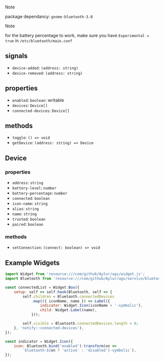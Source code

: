 > [!NOTE]  
> package dependancy: `gnome-bluetooth-3.0`

> [!NOTE]  
> for the battery percentage to work, make sure you have `Experimental = true` in `/etc/bluetooth/main.conf`
## signals
* `device-added`: `(address: string)`
* `device-removed`: `(address: string)`

## properties
* `enabled`: `boolean`: writable
* `devices`: `Device[]`
* `connected-devices`: `Device[]`

## methods
* `toggle`: `() => void`
* `getDevice`: `(address: string) => Device`

## Device

### properties
* `address`: `string`
* `battery-level`: `number`
* `battery-percentage`: `number`
* `connected`: `boolean`
* `icon-name`: `string`
* `alias`: `string`
* `name`: `string`
* `trusted`: `boolean`
* `paired`: `boolean`

### methods
* `setConnection`: `(connect: boolean) => void`

## Example Widgets
```js
import Widget from 'resource:///com/github/Aylur/ags/widget.js';
import Bluetooth from 'resource:///com/github/Aylur/ags/service/bluetooth.js';

const connectedList = Widget.Box({
    setup: self => self.hook(Bluetooth, self => {
        self.children = Bluetooth.connectedDevices
            .map(({ iconName, name }) => Label({
                indicator: Widget.Icon(iconName + '-symbolic'),
                child: Widget.Label(name),
            }));

        self.visible = Bluetooth.connectedDevices.length > 0;
    }, 'notify::connected-devices'),
});

const indicator = Widget.Icon({
    icon: Bluetooth.bind('enabled').transform(on =>
        `bluetooth-${on ? 'active' : 'disabled'}-symbolic`),
});
```
